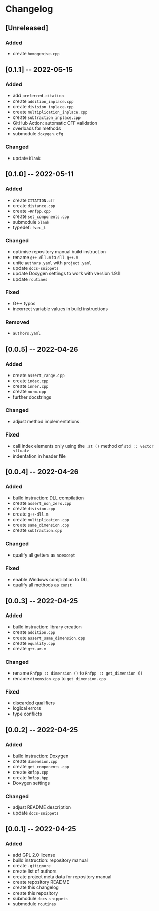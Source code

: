 <!------------------------------------------------------------------------------
--
-- Copyright (C) 2022 Kevin Matthes
--
-- This program is free software; you can redistribute it and/or modify
-- it under the terms of the GNU General Public License as published by
-- the Free Software Foundation; either version 2 of the License, or
-- (at your option) any later version.
--
-- This program is distributed in the hope that it will be useful,
-- but WITHOUT ANY WARRANTY; without even the implied warranty of
-- MERCHANTABILITY or FITNESS FOR A PARTICULAR PURPOSE.  See the
-- GNU General Public License for more details.
--
-- You should have received a copy of the GNU General Public License along
-- with this program; if not, write to the Free Software Foundation, Inc.,
-- 51 Franklin Street, Fifth Floor, Boston, MA 02110-1301 USA.
--
----
--
--  FILE
--      CHANGELOG.md
--
--  BRIEF
--      The development history of this project.
--
--  AUTHOR
--      Kevin Matthes
--
--  COPYRIGHT
--      (C) 2022 Kevin Matthes.
--      This file is licensed GPL 2 as of June 1991.
--
--  DATE
--      2022
--
--  NOTE
--      See `LICENSE' for full license.
--      See `README.md' for project details.
--
------------------------------------------------------------------------------->

# Changelog

## [Unreleased]

### Added

* create `homogenise.cpp`

## [0.1.1] -- 2022-05-15

### Added

* add `preferred-citation`
* create `addition_inplace.cpp`
* create `division_inplace.cpp`
* create `multiplication_inplace.cpp`
* create `subtraction_inplace.cpp`
* GitHub Action:  automatic CFF validation
* overloads for methods
* submodule `doxygen.cfg`

### Changed

* update `blank`

## [0.1.0] -- 2022-05-11

### Added

* create `CITATION.cff`
* create `distance.cpp`
* create `~Rnfpp.cpp`
* create `set_components.cpp`
* submodule `blank`
* typedef:  `fvec_t`

### Changed

* optimise repository manual build instruction
* rename `g++-dll.m` to `dll-g++.m`
* unite `authors.yaml` with `project.yaml`
* update `docs-snippets`
* update Doxygen settings to work with version 1.9.1
* update `routines`

### Fixed

* G++ typos
* incorrect variable values in build instructions

### Removed

* `authors.yaml`

## [0.0.5] -- 2022-04-26

### Added

* create `assert_range.cpp`
* create `index.cpp`
* create `inner.cpp`
* create `norm.cpp`
* further docstrings

### Changed

* adjust method implementations

### Fixed

* call index elements only using the `.at ()` method of `std :: vector <float>`
* indentation in header file

## [0.0.4] -- 2022-04-26

### Added

* build instruction:  DLL compilation
* create `assert_non_zero.cpp`
* create `division.cpp`
* create `g++-dll.m`
* create `multiplication.cpp`
* create `same_dimension.cpp`
* create `subtraction.cpp`

### Changed

* qualify all getters as `noexcept`

### Fixed

* enable Windows compilation to DLL
* qualify all methods as `const`

## [0.0.3] -- 2022-04-25

### Added

* build instruction:  library creation
* create `addition.cpp`
* create `assert_same_dimension.cpp`
* create `equality.cpp`
* create `g++-ar.m`

### Changed

* rename `Rnfpp :: dimension ()` to `Rnfpp :: get_dimension ()`
* rename `dimension.cpp` to `get_dimension.cpp`

### Fixed

* discarded qualifiers
* logical errors
* type conflicts

## [0.0.2] -- 2022-04-25

### Added

* build instruction:  Doxygen
* create `dimension.cpp`
* create `get_components.cpp`
* create `Rnfpp.cpp`
* create `Rnfpp.hpp`
* Doxygen settings

### Changed

* adjust README description
* update `docs-snippets`

## [0.0.1] -- 2022-04-25

### Added

* add GPL 2.0 license
* build instruction:  repository manual
* create `.gitignore`
* create list of authors
* create project meta data for repository manual
* create repository README
* create this changelog
* create this repository
* submodule `docs-snippets`
* submodule `routines`

<!----------------------------------------------------------------------------->
